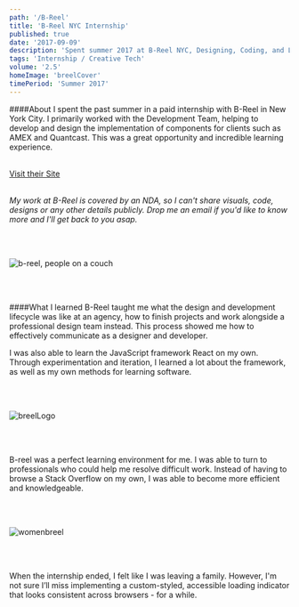 ```yaml
---
path: '/B-Reel'
title: 'B-Reel NYC Internship'
published: true
date: '2017-09-09'
description: 'Spent summer 2017 at B-Reel NYC, Designing, Coding, and Learning'
tags: 'Internship / Creative Tech'
volume: '2.5'
homeImage: 'breelCover'
timePeriod: 'Summer 2017'
---
```


####About
I spent the past summer in a paid internship with B-Reel in New York City. I primarily worked with the Development Team, helping to develop and design the implementation of components for clients such as AMEX and Quantcast. This was a great opportunity and incredible learning experience.

<br/>
<a class="faux-link" href="https://www.b-reel.com">Visit their Site</a>

<br/>
<br/>


*My work at B-Reel is covered by an NDA, so I can't share visuals, code, designs or any other details publicly. Drop me an email if you'd like to know more and I'll get back to you asap.*

<br/>
<br/>

![b-reel, people on a couch](https://www.jacobdfrank.com/images/breel/breelCouch.png)

<br/>
<br/>

####What I learned
B-Reel taught me what the design and development lifecycle was like at an agency, how to finish projects and work alongside a professional design team instead. This process showed me how to effectively communicate as a designer and developer.

I was also able to learn the JavaScript framework React on my own. Through experimentation and iteration, I learned a lot about the framework, as well as my own methods for learning software.

<br/>
<br/>

![breelLogo](https://www.jacobdfrank.com/images/breel/breelLogo.png)

<br/>
<br/>

B-reel was a perfect learning environment for me. I was able to turn to professionals who could help me resolve difficult work. Instead of having to browse a Stack Overflow on my own, I was able to become more efficient and knowledgeable.

<br/>
<br/>


![womenbreel](https://www.jacobdfrank.com/images/breel/womenbreel.png)

<br/>
<br/>


When the internship ended, I felt like I was leaving a family. However, I'm not sure I’ll miss implementing a custom-styled, accessible loading indicator that looks consistent across browsers - for a while.

